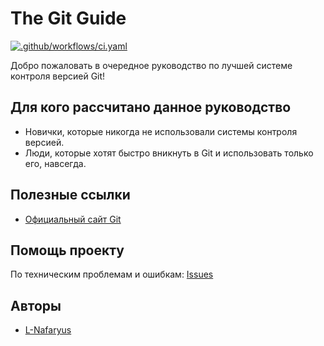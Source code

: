 ---
---
# The Git Guide 

[![.github/workflows/ci.yaml](https://github.com/fzedu/git-guide/actions/workflows/ci.yaml/badge.svg?branch=master)](https://github.com/fzedu/git-guide/actions/workflows/ci.yaml)

Добро пожаловать в очередное руководство по лучшей системе контроля версией Git!

## Для кого рассчитано данное руководство

* Новички, которые никогда не использовали системы контроля версией.
* Люди, которые хотят быстро вникнуть в Git и использовать только его, навсегда.

## Полезные ссылки

* [Официальный сайт Git](https://git-scm.com/)

## Помощь проекту

По техническим проблемам и ошибкам: [Issues](https://github.com/fzedu/git-edu/issues)

## Авторы 

* [L-Nafaryus](https://github.com/L-Nafaryus)
